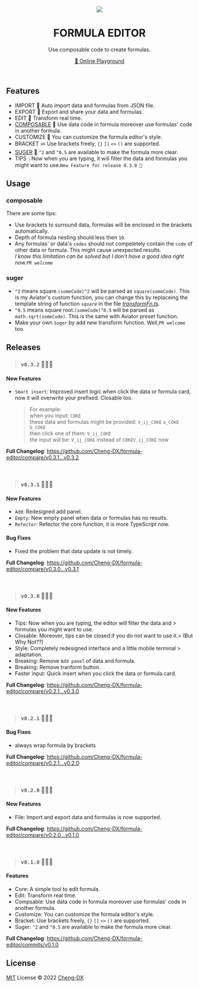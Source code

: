 <br>

<p align="center">
<img src="https://img.icons8.com/color/96/000000/back-sorting.png"/>
</p>

<h1 align="center">FORMULA EDITOR</h1>

<p align="center">
Use composable code to create formulas.
</p>

<p align="center"><a href="https://cheng-dx.github.io/formula-editor">🥯 Online Playground</a></p>
<br>

## Features

- IMPORT 🍞 Auto import data and formulas from JSON file.
- EXPORT 🥐 Export and share your data and formulas.
- EDIT 🥨 Transform real time.
- [COMPOSABLE](#composable) 🥯 Use data code in formula moreover use formulas' code in another formula.
- CUSTOMIZE 🥖 You can customize the formula editor's style.
- BRACKET 🫓 Use brackets freely, `{}` `[]` `<>` `()` are supported.
- [SUGER](#suger) 🍬 `^2` and `^0.5` are available to make the formula more clear.
- TIPS 💡Now when you are typing, it will filter the data and formulas you might want to use.`New Feature for release 0.3.0 🙉`

## Usage

### composable

There are some tips:

- Use brackets to surround data, formulas will be enclosed in the brackets automatically.
- Depth of formula nesting should less then `10`.
- Any formulas' or data's `codes` should not compeletely contain the `code` of other data or formula. This might cause unexpected results.
  </br>
  _I know this limitation can be solved but I don't have a good idea right now.`PR welcome`_

### suger

- `^2` means square.`(someCode)^2` will be parsed as `square(someCode)`. This is my Aviator's custom function, you can change this by replaceing the template string of function _`square`_ in the file _[transformFn.ts](./src/core/transformFn.ts)_.
- `^0.5` means square root.`(someCode)^0.5` will be parsed as `math.sqrt(someCode)`. This is the same with Aviator preset function.
- Make your own `Suger` by add new transform function. Well,`PR welcome` too.

## Releases

> ### `v0.3.2` 🐼🐼🐼

#### New Features

- `Smart insert`: Improved insert logic when click the data or formula card, now it will overwrite your prefixed. Closable too.
  >  For example: <br>
  >  when you input: `COKE` <br>
  >  these data and formulas might be provided: `V_ij_COKE` `a_COKE` `b_COKE` <br>
  >  then click one of them: `V_ij_COKE` <br>
  >  the input will be: `V_ij_COKE` instead of `COKEV_ij_COKE` now <br>

**Full Changelog**: https://github.com/Cheng-DX/formula-editor/compare/v0.3.1...v0.3.2

<br>

> ### `v0.3.1` 🐻🐻🐻

#### New Features

- `Add`: Redesigned add panel.
- `Empty`: New empty panel when data or formulas has no results.
- `Refector`: Refector the core function, it is more TypeScript now.

#### Bug Fixes

- Fixed the problem that data update is not timely.

**Full Changelog**: https://github.com/Cheng-DX/formula-editor/compare/v0.3.0...v0.3.1

<br>

> ### `v0.3.0` 🙉🙉🙉

#### New Features

- Tips: Now when you are typing, the editor will filter the data and > formulas you might want to use.
- Closable: Moreover, tips can be closed if you do not want to use it.> (But Why Not??)
- Style: Completely redesigned interface and a little mobile terminal > adaptation.
- Breaking: Remove `Add panel` of data and formula.
- Breaking: Remove tranform button.
- Faster input: Quick insert when you click the data or formula card.

**Full Changelog**: https://github.com/Cheng-DX/formula-editor/compare/v0.2.1...v0.3.0

<br>

> ### `v0.2.1` 🐳🐳🐳

#### Bug Fixes

- always wrap formula by brackets

**Full Changelog**: https://github.com/Cheng-DX/formula-editor/compare/v0.2.1...v0.2.0

<br>

> ### `v0.2.0` 🧩🧩🧩

#### New Features

- File: Import and export data and formulas is now supported.

**Full Changelog**: https://github.com/Cheng-DX/formula-editor/compare/v0.2.0...v0.1.0

<br>

> ### `v0.1.0` 📐📐📐

#### Features

- Core: A simple tool to edit formula.
- Edit: Transform real time.
- Compsable: Use data code in formula moreover use formulas' code in another formula.
- Customize: You can customize the formula editor's style.
- Bracket: Use brackets freely, `{}` `[]` `<>` `()` are supported.
- Suger: `^2` and `^0.5` are available to make the formula more clear.

**Full Changelog**: https://github.com/Cheng-DX/formula-editor/commits/v0.1.0

## License

[MIT](./LICENSE) License © 2022 [Cheng-DX](https://github.com/Cheng-DX)
